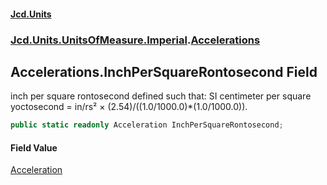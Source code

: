 #### [Jcd.Units](index.md 'index')

### [Jcd.Units.UnitsOfMeasure.Imperial](Jcd.Units.UnitsOfMeasure.Imperial.md 'Jcd.Units.UnitsOfMeasure.Imperial').[Accelerations](Accelerations.md 'Jcd.Units.UnitsOfMeasure.Imperial.Accelerations')

## Accelerations.InchPerSquareRontosecond Field

inch per square rontosecond defined such that: SI centimeter per square yoctosecond = in/rs² ×
(2.54)/((1.0/1000.0)*(1.0/1000.0)).

```csharp
public static readonly Acceleration InchPerSquareRontosecond;
```

#### Field Value

[Acceleration](Acceleration.md 'Jcd.Units.UnitTypes.Acceleration')